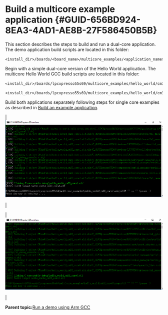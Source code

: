 # Build a multicore example application {#GUID-656BD924-8EA3-4AD1-AE8B-27F586450B5B}

This section describes the steps to build and run a dual-core application. The demo application build scripts are located in this folder:

```
<install_dir>/boards/<board_name>/multicore_examples/<application_name>/<core_type>/armgcc
```

Begin with a simple dual-core version of the Hello World application. The multicore Hello World GCC build scripts are located in this folder:

```
<install_dir>/boards/lpcxpresso55s69/multicore_examples/hello_world/cm33_core0/armgcc/build_debug.bat
```

```
<install_dir>/boards/lpcxpresso55s69/multicore_examples/hello_world/cm33_core1/armgcc/build_debug.bat
```

Build both applications separately following steps for single core examples as described in [Build an example application](build_an_example_application_003.md#).

|![](../images/hello_world_cm0plus_example_build_successful_lpc55.png "hello_world_cm33_core1 example build successful")

|

|![](../images/hello_world_cm4_example_build_successful_lpc55xx.png "hello_world_cm33_core0 example build successful")

|

**Parent topic:**[Run a demo using Arm GCC](../topics/run_a_demo_using_arm__gcc.md)

